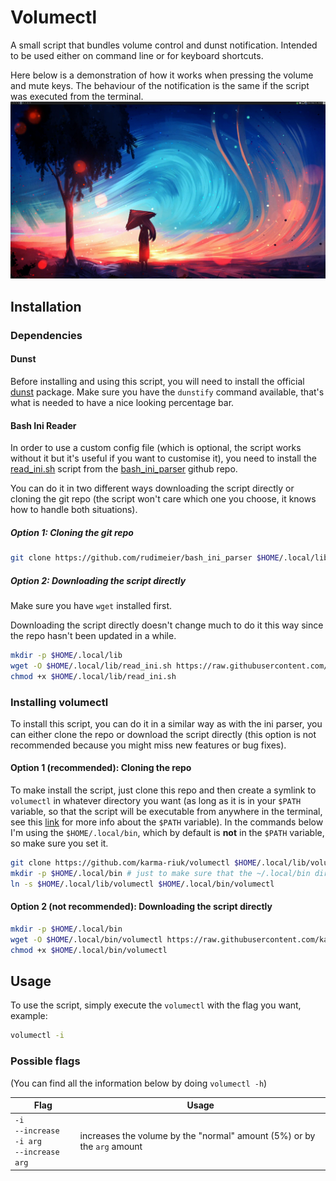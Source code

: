 # Volumectl
A small script that bundles volume control and dunst notification. Intended to be used either on command line or for keyboard shortcuts.

Here below is a demonstration of how it works when pressing the volume and mute
keys. The behaviour of the notification is the same if the script was executed
from the terminal.
![demo](./volumectl_demo.gif)

## Installation

### Dependencies

#### Dunst
Before installing and using this script, you will need to install the official 
[dunst](https://wiki.archlinux.org/title/Dunst) package.
Make sure you have the `dunstify` command available, that's what is needed to
have a nice looking percentage bar.

#### Bash Ini Reader

In order to use a custom config file (which is optional, the script works
without it but it's useful if you want to customise it), you need to install the
[read_ini.sh](https://raw.githubusercontent.com/rudimeier/bash_ini_parser/master/read_ini.sh)
script from the [bash_ini_parser](https://github.com/rudimeier/bash_ini_parser)
github repo.

You can do it in two different ways downloading the script directly or cloning
the git repo (the script won't care which one you choose, it knows how to handle
both situations).

##### Option 1: Cloning the git repo
```bash
git clone https://github.com/rudimeier/bash_ini_parser $HOME/.local/lib/bash_ini_parser
```

##### Option 2: Downloading the script directly
Make sure you have `wget` installed first. 

Downloading the script directly doesn't change much to do it this way since the
repo hasn't been updated in a while.

```bash
mkdir -p $HOME/.local/lib
wget -O $HOME/.local/lib/read_ini.sh https://raw.githubusercontent.com/rudimeier/bash_ini_parser/master/read_ini.sh
chmod +x $HOME/.local/lib/read_ini.sh
```


### Installing volumectl
To install this script, you can do it in a similar way as with the ini parser, you
can either clone the repo or download the script directly (this option is not recommended
because you might miss new features or bug fixes).

#### Option 1 (recommended): Cloning the repo
To make install the script, just clone this repo and then create a symlink to
`volumectl` in whatever directory you want (as long as it is in your `$PATH`
variable, so that the script will be executable from anywhere in the terminal,
see this [link](https://www.tecmint.com/set-path-variable-linux-permanently/)
for more info about the `$PATH` variable). In the commands below I'm using the
`$HOME/.local/bin`, which by default is **not** in the `$PATH` variable, so make
sure you set it.

```bash
git clone https://github.com/karma-riuk/volumectl $HOME/.local/lib/volumectl
mkdir -p $HOME/.local/bin # just to make sure that the ~/.local/bin directory exists
ln -s $HOME/.local/lib/volumectl $HOME/.local/bin/volumectl
```

#### Option 2 (not recommended): Downloading the script directly

```bash
mkdir -p $HOME/.local/bin
wget -O $HOME/.local/bin/volumectl https://raw.githubusercontent.com/karma-riuk/volumectl/master/volumectl
chmod +x $HOME/.local/bin/volumectl
```


## Usage

To use the script, simply execute the `volumectl` with the flag you want,
example:
```bash
volumectl -i
```

### Possible flags
(You can find all the information below by doing `volumectl -h`)

|Flag|Usage|
|----|-----|
|`-i` <br> `--increase` <br>`-i arg` <br>`--increase arg` | increases the volume by the "normal" amount (5%) or by the `arg` amount |

